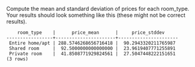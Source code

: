 
Compute the mean and standard deviation of prices for each room_type.
Your results should look something like this (these might not be correct
results). 

```
    room_type    |      price_mean      |     price_stddev
-----------------+----------------------+----------------------
 Entire home/apt | 288.5746268656716418 |  90.2943320211765987
 Shared room     |  92.5000000000000000 |  23.9619407771255891
 Private room    |  41.8508771929824561 |  27.5047448222151651
(3 rows)
```